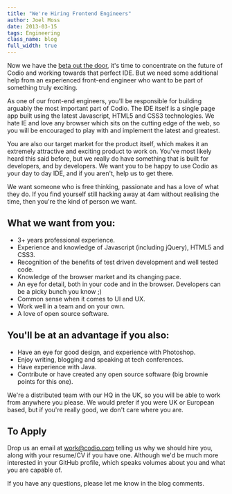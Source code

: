 ```yaml
---
title: "We're Hiring Frontend Engineers"
author: Joel Moss
date: 2013-03-15
tags: Engineering
class_name: blog
full_width: true
---
```


Now we have the [beta out the door](/blog/2013/03/codio-is-live-and-kicking/), it's time to concentrate on the future of Codio and working towards that perfect IDE. But we need some additional help from an experienced front-end engineer who want to be part of something truly exciting.

As one of our front-end engineers, you'll be responsible for building arguably the most important part of Codio. The IDE itself is a single page app built using the latest Javascript, HTML5 and CSS3 technologies. We hate IE and love any browser which sits on the cutting edge of the web, so you will be encouraged to play with and implement the latest and greatest.

You are also our target market for the product itself, which makes it an extremely attractive and exciting product to work on. You've most likely heard this said before, but we really do have something that is built for developers, and by developers. We want you to be happy to use Codio as your day to day IDE, and if you aren't, help us to get there.

We want someone who is free thinking, passionate and has a love of what they do. If you find yourself still hacking away at 4am without realising the time, then you're the kind of person we want.

## What we want from you:
 - 3+ years professional experience.
 - Experience and knowledge of Javascript (including jQuery), HTML5 and CSS3.
 - Recognition of the benefits of test driven development and well tested code.
 - Knowledge of the browser market and its changing pace.
 - An eye for detail, both in your code and in the browser. Developers can be a picky bunch you know ;)
 - Common sense when it comes to UI and UX.
 - Work well in a team and on your own.
 - A love of open source software.

## You'll be at an advantage if you also:
 - Have an eye for good design, and experience with Photoshop.
 - Enjoy writing, blogging and speaking at tech conferences.
 - Have experience with Java.
 - Contribute or have created any open source software (big brownie points for this one).

We're a distributed team with our HQ in the UK, so you will be able to work from anywhere you please. We would prefer if you were UK or European based, but if you're really good, we don't care where you are.

## To Apply
Drop us an email at [work@codio.com](mailto:work@codio.com) telling us why we should hire you, along with your resume/CV if you have one. Although we'd be much more interested in your GitHub profile, which speaks volumes about you and what you are capable of.

If you have any questions, please let me know in the blog comments.